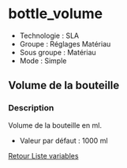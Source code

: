 # bottle_volume

* Technologie : SLA
* Groupe : Réglages Matériau
* Sous groupe : Matériau
* Mode : Simple

## Volume de la bouteille

### Description

Volume de la bouteille en ml.

* Valeur par défaut : 1000 ml

[Retour Liste variables](variable_list.md)